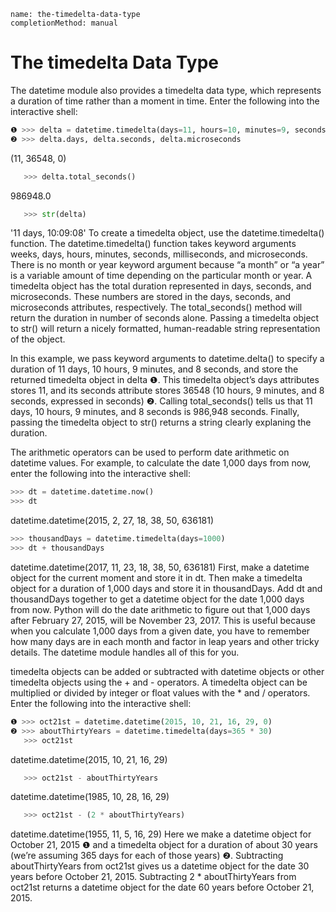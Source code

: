 ```ngMeta
name: the-timedelta-data-type
completionMethod: manual
```
# The timedelta Data Type
The datetime module also provides a timedelta data type, which represents a duration of time rather than a moment in time. Enter the following into the interactive shell:

```python
❶ >>> delta = datetime.timedelta(days=11, hours=10, minutes=9, seconds=8)
❷ >>> delta.days, delta.seconds, delta.microseconds
```
   (11, 36548, 0)
```python
   >>> delta.total_seconds()
```
   986948.0
```python
   >>> str(delta)
```
   '11 days, 10:09:08'
To create a timedelta object, use the datetime.timedelta() function. The datetime.timedelta() function takes keyword arguments weeks, days, hours, minutes, seconds, milliseconds, and microseconds. There is no month or year keyword argument because “a month” or “a year” is a variable amount of time depending on the particular month or year. A timedelta object has the total duration represented in days, seconds, and microseconds. These numbers are stored in the days, seconds, and microseconds attributes, respectively. The total_seconds() method will return the duration in number of seconds alone. Passing a timedelta object to str() will return a nicely formatted, human-readable string representation of the object.

In this example, we pass keyword arguments to datetime.delta() to specify a duration of 11 days, 10 hours, 9 minutes, and 8 seconds, and store the returned timedelta object in delta ❶. This timedelta object’s days attributes stores 11, and its seconds attribute stores 36548 (10 hours, 9 minutes, and 8 seconds, expressed in seconds) ❷. Calling total_seconds() tells us that 11 days, 10 hours, 9 minutes, and 8 seconds is 986,948 seconds. Finally, passing the timedelta object to str() returns a string clearly explaning the duration.

The arithmetic operators can be used to perform date arithmetic on datetime values. For example, to calculate the date 1,000 days from now, enter the following into the interactive shell:
```python
>>> dt = datetime.datetime.now()
>>> dt
```
datetime.datetime(2015, 2, 27, 18, 38, 50, 636181)
```python
>>> thousandDays = datetime.timedelta(days=1000)
>>> dt + thousandDays
```
datetime.datetime(2017, 11, 23, 18, 38, 50, 636181)
First, make a datetime object for the current moment and store it in dt. Then make a timedelta object for a duration of 1,000 days and store it in thousandDays. Add dt and thousandDays together to get a datetime object for the date 1,000 days from now. Python will do the date arithmetic to figure out that 1,000 days after February 27, 2015, will be November 23, 2017. This is useful because when you calculate 1,000 days from a given date, you have to remember how many days are in each month and factor in leap years and other tricky details. The datetime module handles all of this for you.

timedelta objects can be added or subtracted with datetime objects or other timedelta objects using the + and - operators. A timedelta object can be multiplied or divided by integer or float values with the * and / operators. Enter the following into the interactive shell:

```python
❶ >>> oct21st = datetime.datetime(2015, 10, 21, 16, 29, 0)
❷ >>> aboutThirtyYears = datetime.timedelta(days=365 * 30)
   >>> oct21st
```
   datetime.datetime(2015, 10, 21, 16, 29)
```python
   >>> oct21st - aboutThirtyYears
```
   datetime.datetime(1985, 10, 28, 16, 29)
```python
   >>> oct21st - (2 * aboutThirtyYears)
```
   datetime.datetime(1955, 11, 5, 16, 29)
Here we make a datetime object for October 21, 2015 ❶ and a timedelta object for a duration of about 30 years (we’re assuming 365 days for each of those years) ❷. Subtracting aboutThirtyYears from oct21st gives us a datetime object for the date 30 years before October 21, 2015. Subtracting 2 * aboutThirtyYears from oct21st returns a datetime object for the date 60 years before October 21, 2015.